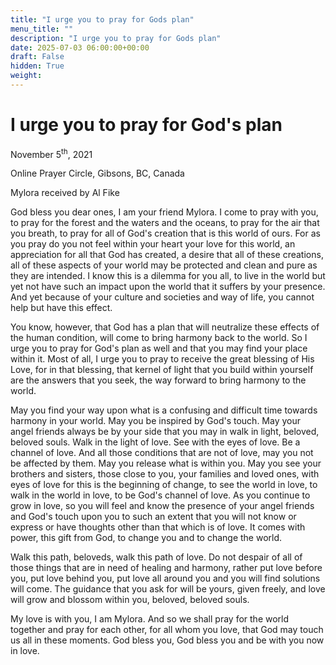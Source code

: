 ```yaml
---
title: "I urge you to pray for Gods plan"
menu_title: ""
description: "I urge you to pray for Gods plan"
date: 2025-07-03 06:00:00+00:00
draft: False
hidden: True
weight:
---
```

# I urge you to pray for God's plan

November 5<sup>th</sup>, 2021

Online Prayer Circle, Gibsons, BC, Canada

Mylora received by Al Fike

God bless you dear ones, I am your friend Mylora. I come to pray with you, to pray for the forest and the waters and the oceans, to pray for the air that you breath, to pray for all of God's creation that is this world of ours. For as you pray do you not feel  within your heart your love for this world, an appreciation for all that God has created, a desire that all of these creations, all of these aspects of your world may be protected and clean and pure as they are intended. I know this is a dilemma for you all, to live in the world but yet not have such an impact upon the world that it suffers by your presence. And yet because of your culture and societies and way of life, you cannot help but have this effect.

You know, however, that God has a plan that will neutralize these effects of the human condition, will come to bring harmony back to the world. So I urge you to pray for God's plan as well and that you may find your place within it. Most of all, I urge you to pray to receive the great blessing of His Love, for in that blessing, that kernel of light that you build within yourself are the answers that you seek, the way forward to bring harmony to the world.

May you find your way upon what is a confusing and difficult time towards harmony in your world. May you be inspired by God's touch. May your angel friends always be by your side that you may in walk in light, beloved, beloved souls. Walk in the light of love. See with the eyes of love. Be a channel of love. And all those conditions that are not of love, may you not be affected by them. May you release what is within you. May you see your brothers and sisters, those close to you, your families and loved ones, with eyes of love for this is the beginning of change, to see the world in love, to walk in the world in love, to be God's channel of love. As you continue to grow in love, so you will feel and know the presence of your angel friends and God's touch upon you to such an extent that you will not know or express or have thoughts other than that which is of love. It comes with power, this gift from God, to change you and to change the world.

Walk this path, beloveds, walk this path of love. Do not despair of all of those things that are in need of healing and harmony, rather put love before you, put love behind you, put love all around you and you will find solutions will come. The guidance that you ask for will be yours, given freely, and love will grow and blossom within you, beloved, beloved souls.

My love is with you, I am Mylora. And so we shall pray for the world together and pray for each other, for all whom you love, that God may touch us all in these moments. God bless you, God bless you and be with you now in love.

